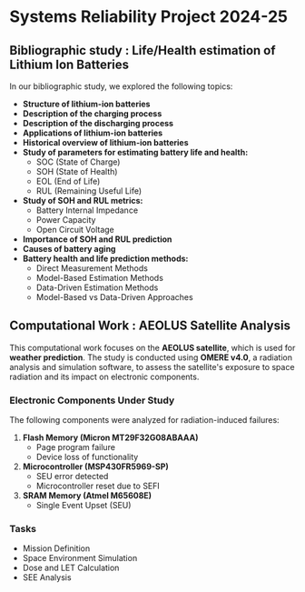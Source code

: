 # Systems Reliability Project 2024-25

## Bibliographic study : Life/Health estimation of Lithium Ion Batteries  

In our bibliographic study, we explored the following topics:  

- **Structure of lithium-ion batteries**  
- **Description of the charging process**  
- **Description of the discharging process**  
- **Applications of lithium-ion batteries**  
- **Historical overview of lithium-ion batteries**  
- **Study of parameters for estimating battery life and health:**  
  - SOC (State of Charge)  
  - SOH (State of Health)  
  - EOL (End of Life)  
  - RUL (Remaining Useful Life)  
- **Study of SOH and RUL metrics:**  
  - Battery Internal Impedance  
  - Power Capacity  
  - Open Circuit Voltage  
- **Importance of SOH and RUL prediction**  
- **Causes of battery aging**  
- **Battery health and life prediction methods:**
  - Direct Measurement Methods
  - Model-Based Estimation Methods
  - Data-Driven Estimation Methods
  - Model-Based vs Data-Driven Approaches

 
## Computational Work : AEOLUS Satellite Analysis  

This computational work focuses on the **AEOLUS satellite**, which is used for **weather prediction**. The study is conducted using **OMERE v4.0**, a radiation analysis and simulation software, to assess the satellite's exposure to space radiation and its impact on electronic components.  

### Electronic Components Under Study  
The following components were analyzed for radiation-induced failures:  
1. **Flash Memory (Micron MT29F32G08ABAAA)**  
   - Page program failure  
   - Device loss of functionality  
2. **Microcontroller (MSP430FR5969-SP)**  
   - SEU error detected  
   - Microcontroller reset due to SEFI
3. **SRAM Memory (Atmel M65608E)**  
   - Single Event Upset (SEU)

### Tasks 
- Mission Definition
- Space Environment Simulation
- Dose and LET Calculation
- SEE Analysis

